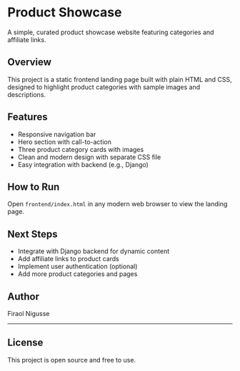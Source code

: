 # Product Showcase

A simple, curated product showcase website featuring categories and affiliate links.

## Overview

This project is a static frontend landing page built with plain HTML and CSS, designed to highlight product categories with sample images and descriptions.

## Features

- Responsive navigation bar
- Hero section with call-to-action
- Three product category cards with images
- Clean and modern design with separate CSS file
- Easy integration with backend (e.g., Django)


## How to Run

Open `frontend/index.html` in any modern web browser to view the landing page.

## Next Steps

- Integrate with Django backend for dynamic content
- Add affiliate links to product cards
- Implement user authentication (optional)
- Add more product categories and pages

## Author

Firaol Nigusse

---

## License

This project is open source and free to use.
